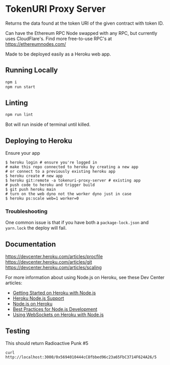 # TokenURI Proxy Server

Returns the data found at the token URI of the given contract with token ID.

Can have the Ethereum RPC Node swapped with any RPC, but currently uses CloudFlare's. Find more free-to-use RPC's at https://ethereumnodes.com/

Made to be deployed easily as a Heroku web app.

## Running Locally

```sh
npm i
npm run start
```

## Linting

```sh
npm run lint
```

Bot will run inside of terminal until killed.

## Deploying to Heroku

Ensure your app

```
$ heroku login # ensure you're logged in
# make this repo connected to heroku by creating a new app
# or connect to a previously existing heroku app
$ heroku create # new app
$ heroku git:remote -a tokenuri-proxy-server # existing app
# push code to heroku and trigger build
$ git push heroku main
# turn on the web dyno not the worker dyno just in case
$ heroku ps:scale web=1 worker=0
```

### Troubleshooting

One common issue is that if you have both a `package-lock.json` and `yarn.lock` the deploy will fail.

## Documentation

https://devcenter.heroku.com/articles/procfile
https://devcenter.heroku.com/articles/git
https://devcenter.heroku.com/articles/scaling

For more information about using Node.js on Heroku, see these Dev Center articles:

- [Getting Started on Heroku with Node.js](https://devcenter.heroku.com/articles/getting-started-with-nodejs)
- [Heroku Node.js Support](https://devcenter.heroku.com/articles/nodejs-support)
- [Node.js on Heroku](https://devcenter.heroku.com/categories/nodejs)
- [Best Practices for Node.js Development](https://devcenter.heroku.com/articles/node-best-practices)
- [Using WebSockets on Heroku with Node.js](https://devcenter.heroku.com/articles/node-websockets)

## Testing

This should return Radioactive Punk #5
```
curl http://localhost:3000/0x5694010444cC8fbbed96c23a65FbC3714F624A26/5
```
